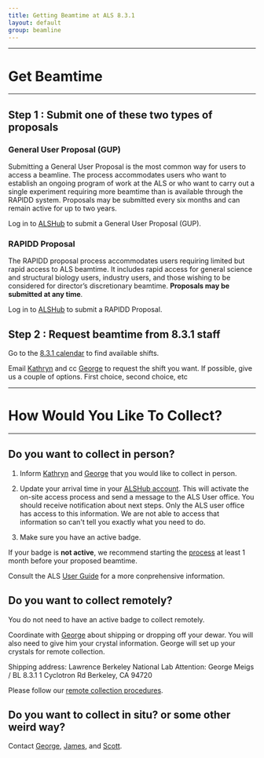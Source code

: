 ```yaml
---
title: Getting Beamtime at ALS 8.3.1
layout: default
group: beamline
---
```


---

# Get Beamtime

---

## **Step 1 : Submit one of these two types of proposals**

### **General User Proposal (GUP)**

Submitting a General User Proposal is the most common way for users to access a beamline. The process accommodates users who want to establish an ongoing program of work at the ALS or who want to carry out a single experiment requiring more beamtime than is available through the RAPIDD system. Proposals may be submitted every six months and can remain active for up to two years.

Log in to [ALSHub](https://alshub.als.lbl.gov/) to submit a General User Proposal (GUP).

### **RAPIDD Proposal**

The RAPIDD proposal process accommodates users requiring limited but rapid access to ALS beamtime. It includes rapid access for general science and structural biology users, industry users, and those wishing to be considered for director’s discretionary beamtime. **Proposals may be submitted at any time**.

Log in to [ALSHub](https://alshub.als.lbl.gov/) to submit a RAPIDD Proposal.

## **Step 2 : Request beamtime from 8.3.1 staff**

Go to the [8.3.1 calendar](https://calendar.google.com/calendar/u/0/embed?src=bl831cal@gmail.com&ctz=America/Los_Angeles)
to find available shifts. 

Email [Kathryn](mailto:kburnett@lbl.gov) and cc [George](mailto:gmeigs@lbl.gov) to request the shift you want. If possible, give us a couple of options. First choice, second choice, etc

---

# **How Would You Like To Collect?**

---

## **Do you want to collect in person?**

1. Inform [Kathryn](mailto:kburnett@lbl.gov) and [George](mailto:GMeigs@lbl.gov) that you would like to collect in person.

2. Update your arrival time in your [ALSHub account](https://alshub.als.lbl.gov/). This will activate the on-site access process and send a message to the ALS User office. You should receive notification about next steps. Only the ALS user office has access to this information. We are not able to access that information so can't tell you exactly what you need to do.

3. Make sure you have an active badge.

If your badge is **not active**, we recommend starting the [process](https://als.lbl.gov/onsite-access/) at least 1 month before your proposed beamtime.

Consult the ALS [User Guide](https://als.lbl.gov/users/user-guide/) for a more conprehensive information.

## **Do you want to collect remotely?**

You do not need to have an active badge to collect remotely.

Coordinate with [George](mailto:gmeigs@lbl.gov) about shipping or dropping off your dewar. You will also need to give him your crystal information. George will set up your crystals for remote collection.

Shipping address:
Lawrence Berkeley National Lab
Attention: George Meigs / BL 8.3.1
1 Cyclotron Rd
Berkeley, CA
94720

Please follow our [remote collection procedures](https://tomalbertron.als.lbl.gov/procedures/remote_procedures/remote/).

## **Do you want to collect in situ? or some other weird way?**

Contact [George](mailto:GMeigs@lbl.gov), [James](mailto:JMHolton@lbl.gov), and [Scott](mailto:sclassen@lbl.gov).
